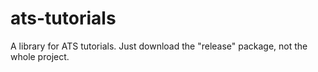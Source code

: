 # ats-tutorials
A library for ATS tutorials. Just download the "release" package, not the whole project.

